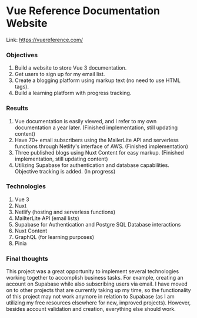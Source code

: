 # Vue Reference Documentation Website

Link: https://vuereference.com/

### Objectives

1. Build a website to store Vue 3 documentation.
2. Get users to sign up for my email list.
3. Create a blogging platform using markup text (no need to use HTML tags).
4. Build a learning platform with progress tracking.

### Results

1. Vue documentation is easily viewed, and I refer to my own documentation a year later. (Finished implementation, still updating content)
2. Have 70+ email subscribers using the MailerLite API and serverless functions through Netlify's interface of AWS. (Finished implementation)
3. Three published blogs using Nuxt Content for easy markup. (Finished implementation, still updating content)
4. Utilizing Supabase for authentication and database capabilities. Objective tracking is added. (In progress)

### Technologies

1. Vue 3
2. Nuxt
3. Netlify (hosting and serverless functions)
4. MailterLite API (email lists)
5. Supabase for Authentication and Postgre SQL Database interactions
6. Nuxt Content
7. GraphQL (for learning purposes)
8. Pinia

### Final thoughts

This project was a great opportunity to implement several technologies working together to accomplish business tasks. For example, creating an account on Supabase while also subscribing users via email. I have moved on to other projects that are currently taking up my time, so the functionality of this project may not work anymore in relation to Supabase (as I am utilizing my free resources elsewhere for new, improved projects). However, besides account validation and creation, everything else should work.

